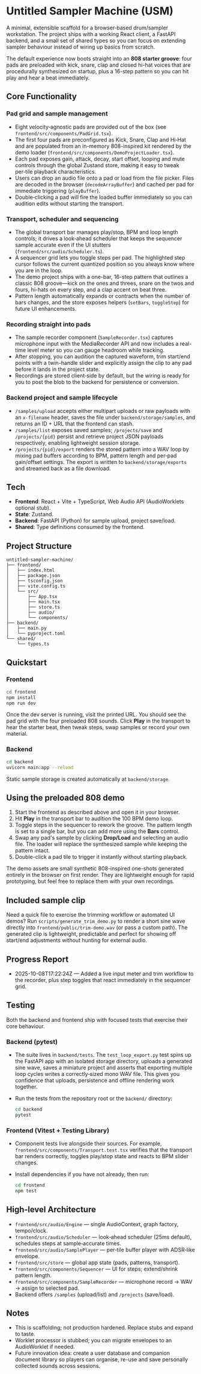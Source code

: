 # Untitled Sampler Machine (USM)

A minimal, extensible scaffold for a browser‑based drum/sampler workstation. The
project ships with a working React client, a FastAPI backend, and a small set of
shared types so you can focus on extending sampler behaviour instead of wiring
up basics from scratch.

The default experience now boots straight into an **808 starter groove**: four
pads are preloaded with kick, snare, clap and closed hi-hat voices that are
procedurally synthesized on startup, plus a 16-step pattern so you can hit play
and hear a beat immediately.

## Core Functionality

### Pad grid and sample management
- Eight velocity‑agnostic pads are provided out of the box (see
  `frontend/src/components/PadGrid.tsx`).
- The first four pads are preconfigured as Kick, Snare, Clap and Hi‑Hat and are
  populated from an in-memory 808-inspired kit rendered by the demo loader
  (`frontend/src/components/DemoProjectLoader.tsx`).
- Each pad exposes gain, attack, decay, start offset, looping and mute controls
  through the global Zustand store, making it easy to tweak per‑tile playback
  characteristics.
- Users can drop an audio file onto a pad or load from the file picker. Files
  are decoded in the browser (`decodeArrayBuffer`) and cached per pad for
  immediate triggering (`playBuffer`).
- Double‑clicking a pad will fire the loaded buffer immediately so you can audition
  edits without starting the transport.

### Transport, scheduler and sequencing
- The global transport bar manages play/stop, BPM and loop length controls; it
  drives a look‑ahead scheduler that keeps the sequencer sample accurate even if
  the UI stutters (`frontend/src/audio/Scheduler.ts`).
- A sequencer grid lets you toggle steps per pad. The highlighted step cursor
  follows the current quantized position so you always know where you are in the
  loop.
- The demo project ships with a one-bar, 16-step pattern that outlines a classic
  808 groove—kick on the ones and threes, snare on the twos and fours, hi-hats
  on every step, and a clap accent on beat three.
- Pattern length automatically expands or contracts when the number of bars
  changes, and the store exposes helpers (`setBars`, `toggleStep`) for future UI
  enhancements.

### Recording straight into pads
- The sample recorder component (`SampleRecorder.tsx`) captures microphone input
  with the MediaRecorder API and now includes a real-time level meter so you can
  gauge headroom while tracking.
- After stopping, you can audition the captured waveform, trim start/end points
  with a twin-handle slider and explicitly assign the clip to any pad before it
  lands in the project state.
- Recordings are stored client‑side by default, but the wiring is ready for you
  to post the blob to the backend for persistence or conversion.

### Backend project and sample lifecycle
- `/samples/upload` accepts either multipart uploads or raw payloads with an
  `x-filename` header, saves the file under `backend/storage/samples`, and returns
  an ID + URL that the frontend can stash.
- `/samples/list` exposes saved samples; `/projects/save` and `/projects/{pid}`
  persist and retrieve project JSON payloads respectively, enabling lightweight
  session storage.
- `/projects/{pid}/export` renders the stored pattern into a WAV loop by mixing
  pad buffers according to BPM, pattern length and per‑pad gain/offset settings.
  The export is written to `backend/storage/exports` and streamed back as a file
  download.

## Tech
- **Frontend**: React + Vite + TypeScript, Web Audio API (AudioWorklets optional stub).
- **State**: Zustand.
- **Backend**: FastAPI (Python) for sample upload, project save/load.
- **Shared**: Type definitions consumed by the frontend.

## Project Structure
```
untitled-sampler-machine/
├── frontend/
│   ├── index.html
│   ├── package.json
│   ├── tsconfig.json
│   ├── vite.config.ts
│   └── src/
│       ├── App.tsx
│       ├── main.tsx
│       ├── store.ts
│       ├── audio/
│       └── components/
├── backend/
│   ├── main.py
│   └── pyproject.toml
└── shared/
    └── types.ts
```

## Quickstart
### Frontend
```bash
cd frontend
npm install
npm run dev
```

Once the dev server is running, visit the printed URL. You should see the pad
grid with the four preloaded 808 sounds. Click **Play** in the transport to hear
the starter beat, then tweak steps, swap samples or record your own material.

### Backend
```bash
cd backend
uvicorn main:app --reload
```

Static sample storage is created automatically at `backend/storage`.

## Using the preloaded 808 demo

1. Start the frontend as described above and open it in your browser.
2. Hit **Play** in the transport bar to audition the 100 BPM demo loop.
3. Toggle steps in the sequencer to rework the groove. The pattern length is set
   to a single bar, but you can add more using the **Bars** control.
4. Swap any pad's sample by clicking **Drop/Load** and selecting an audio file.
   The loader will replace the synthesized sample while keeping the pattern
   intact.
5. Double-click a pad tile to trigger it instantly without starting playback.

The demo assets are small synthetic 808-inspired one-shots generated entirely in
the browser on first render. They are lightweight enough for rapid prototyping,
but feel free to replace them with your own recordings.

## Included sample clip

Need a quick file to exercise the trimming workflow or automated UI demos?
Run `scripts/generate_trim_demo.py` to render a short sine wave directly into
`frontend/public/trim-demo.wav` (or pass a custom path). The generated clip is
lightweight, predictable and perfect for showing off start/end adjustments
without hunting for external audio.

## Progress Report

- 2025-10-08T17:22:24Z — Added a live input meter and trim workflow to the
  recorder, plus step toggles that react immediately in the sequencer grid.

## Testing

Both the backend and frontend ship with focused tests that exercise their core
behaviour.

### Backend (pytest)
- The suite lives in `backend/tests`. The `test_loop_export.py` test spins up the
  FastAPI app with an isolated storage directory, uploads a generated sine wave,
  saves a miniature project and asserts that exporting multiple loop cycles writes
  a correctly‑sized mono WAV file. This gives you confidence that uploads,
  persistence and offline rendering work together.
- Run the tests from the repository root or the `backend/` directory:

  ```bash
  cd backend
  pytest
  ```

### Frontend (Vitest + Testing Library)
- Component tests live alongside their sources. For example,
  `frontend/src/components/Transport.test.tsx` verifies that the transport bar
  renders correctly, toggles play/stop state and reacts to BPM slider changes.
- Install dependencies if you have not already, then run:

  ```bash
  cd frontend
  npm test
  ```

## High‑level Architecture
- `frontend/src/audio/Engine` — single AudioContext, graph factory, tempo/clock.
- `frontend/src/audio/Scheduler` — look‑ahead scheduler (25ms default), schedules steps at sample‑accurate times.
- `frontend/src/audio/SamplePlayer` — per‑tile buffer player with ADSR‑like envelope.
- `frontend/src/store` — global app state (pads, patterns, transport).
- `frontend/src/components/Sequencer` — UI for steps; extend/shrink pattern length.
- `frontend/src/components/SampleRecorder` — microphone record -> WAV -> assign to selected pad.
- Backend offers `/samples` (upload/list) and `/projects` (save/load).

## Notes
- This is scaffolding; not production hardened. Replace stubs and expand to taste.
- Worklet processor is stubbed; you can migrate envelopes to an AudioWorklet if needed.
- Future innovation idea: create a user database and companion document library
  so players can organise, re-use and save personally collected sounds across sessions.
